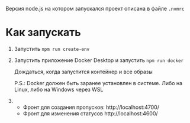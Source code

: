 Версия node.js на котором запускался проект описана в файле `.nvmrc`

# Как запускать

1. Запустить `npm run create-env`
2. Запустить приложение Docker Desktop и запустить `npm run docker`

	Дождаться, когда запустится контейнер и все образы

	P.S.: Docker должен быть заранее установлен в системе. Либо на Linux, либо на Windows через WSL

3. 
	- Фронт для создания пропусков: http://localhost:4700/
	- Фронт для изменения статусов http://localhost:4600/